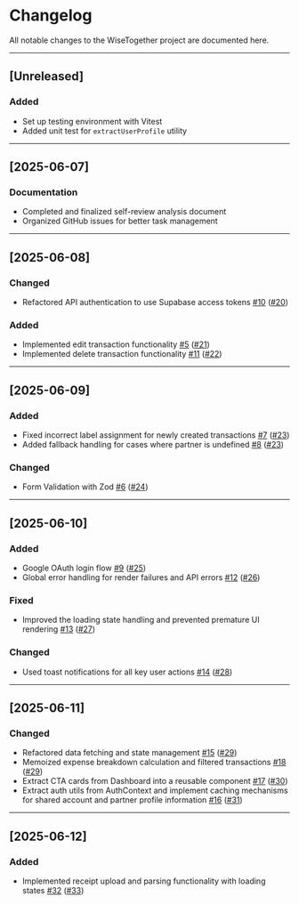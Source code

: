 # Changelog

All notable changes to the WiseTogether project are documented here.

---

## [Unreleased]

### Added
- Set up testing environment with Vitest
- Added unit test for `extractUserProfile` utility

---

## [2025-06-07]

### Documentation
- Completed and finalized self-review analysis document
- Organized GitHub issues for better task management

---

## [2025-06-08]

### Changed
- Refactored API authentication to use Supabase access tokens [#10](https://github.com/WiseTogether/wisetogether-web/issues/10) ([#20](https://github.com/WiseTogether/wisetogether-web/pull/20))

### Added
- Implemented edit transaction functionality [#5](https://github.com/WiseTogether/wisetogether-web/issues/5) ([#21](https://github.com/WiseTogether/wisetogether-web/pull/21))
- Implemented delete transaction functionality [#11](https://github.com/WiseTogether/wisetogether-web/issues/11) ([#22](https://github.com/WiseTogether/wisetogether-web/pull/22))

---

## [2025-06-09]

### Added
- Fixed incorrect label assignment for newly created transactions [#7](https://github.com/WiseTogether/wisetogether-web/issues/7) ([#23](https://github.com/WiseTogether/wisetogether-web/pull/23))
- Added fallback handling for cases where partner is undefined [#8](https://github.com/WiseTogether/wisetogether-web/issues/8) ([#23](https://github.com/WiseTogether/wisetogether-web/pull/23))

### Changed
- Form Validation with Zod [#6](https://github.com/WiseTogether/wisetogether-web/issues/6) ([#24](https://github.com/WiseTogether/wisetogether-web/pull/24))

---

## [2025-06-10]

### Added
- Google OAuth login flow [#9](https://github.com/WiseTogether/wisetogether-web/issues/9) ([#25](https://github.com/WiseTogether/wisetogether-web/pull/25))
- Global error handling for render failures and API errors [#12](https://github.com/WiseTogether/wisetogether-web/issues/12) ([#26](https://github.com/WiseTogether/wisetogether-web/pull/26))

### Fixed
- Improved the loading state handling and prevented premature UI rendering [#13](https://github.com/WiseTogether/wisetogether-web/issues/13) ([#27](https://github.com/WiseTogether/wisetogether-web/pull/27))

### Changed
- Used toast notifications for all key user actions [#14](https://github.com/WiseTogether/wisetogether-web/issues/14) ([#28](https://github.com/WiseTogether/wisetogether-web/pull/28))

---

## [2025-06-11]

### Changed
- Refactored data fetching and state management [#15](https://github.com/WiseTogether/wisetogether-web/issues/15) ([#29](https://github.com/WiseTogether/wisetogether-web/pull/29))
- Memoized expense breakdown calculation and filtered transactions [#18](https://github.com/WiseTogether/wisetogether-web/issues/18) ([#29](https://github.com/WiseTogether/wisetogether-web/pull/29))
- Extract CTA cards from Dashboard into a reusable component [#17](https://github.com/WiseTogether/wisetogether-web/issues/17) ([#30](https://github.com/WiseTogether/wisetogether-web/pull/30))
- Extract auth utils from AuthContext and implement caching mechanisms for shared account and partner profile information [#16](https://github.com/WiseTogether/wisetogether-web/issues/16) ([#31](https://github.com/WiseTogether/wisetogether-web/pull/31))

---

## [2025-06-12]

### Added
- Implemented receipt upload and parsing functionality with loading states [#32](https://github.com/WiseTogether/wisetogether-web/issues/32) ([#33](https://github.com/WiseTogether/wisetogether-web/pull/33))
